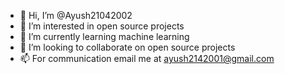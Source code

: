 - 👋 Hi, I’m @Ayush21042002
- 👀 I’m interested in open source projects
- 🌱 I’m currently learning machine learning
- 💞️ I’m looking to collaborate on open source projects 
- 📫 For communication email me at ayush2142001@gmail.com

<!---
Ayush21042002/Ayush21042002 is a ✨ special ✨ repository because its `README.md` (this file) appears on your GitHub profile.
You can click the Preview link to take a look at your changes.
--->
